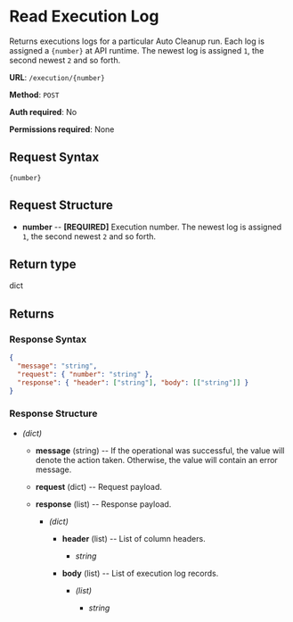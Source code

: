 # Read Execution Log

Returns executions logs for a particular Auto Cleanup run. Each log is assigned a `{number}` at API runtime. The newest log is assigned `1`, the second newest `2` and so forth.

**URL**: `/execution/{number}`

**Method**: `POST`

**Auth required**: No

**Permissions required**: None

## Request Syntax

`{number}`

## Request Structure

- **number** -- **[REQUIRED]** Execution number. The newest log is assigned `1`, the second newest `2` and so forth.

## Return type

dict

## Returns

### Response Syntax

```json
{
  "message": "string",
  "request": { "number": "string" },
  "response": { "header": ["string"], "body": [["string"]] }
}
```

### Response Structure

- _(dict)_

  - **message** (string) -- If the operational was successful, the value will denote the action taken. Otherwise, the value will contain an error message.

  - **request** (dict) -- Request payload.

  - **response** (list) -- Response payload.

    - _(dict)_

      - **header** (list) -- List of column headers.

        - _string_

      - **body** (list) -- List of execution log records.

        - _(list)_

          - _string_
